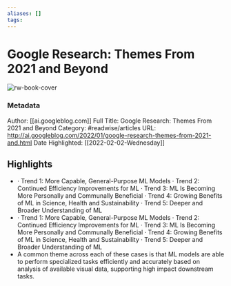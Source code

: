 ```yaml
---
aliases: []
tags:
---
```

# Google Research: Themes From 2021 and Beyond

![rw-book-cover](https://readwise-assets.s3.amazonaws.com/static/images/article0.00998d930354.png)
### Metadata
Author: [[ai.googleblog.com]]
Full Title: Google Research: Themes From 2021 and Beyond
Category: #readwise/articles
URL: http://ai.googleblog.com/2022/01/google-research-themes-from-2021-and.html
Date Highlighted: [[2022-02-02-Wednesday]]

## Highlights
- · Trend 1: More Capable, General-Purpose ML Models
  · Trend 2: Continued Efficiency Improvements for ML
  · Trend 3: ML Is Becoming More Personally and Communally Beneficial
  · Trend 4: Growing Benefits of ML in Science, Health and Sustainability
  · Trend 5: Deeper and Broader Understanding of ML
- · Trend 1: More Capable, General-Purpose ML Models
  · Trend 2: Continued Efficiency Improvements for ML
  · Trend 3: ML Is Becoming More Personally and Communally Beneficial
  · Trend 4: Growing Benefits of ML in Science, Health and Sustainability
  · Trend 5: Deeper and Broader Understanding of ML
- A common theme across each of these cases is that ML models are able to perform specialized tasks efficiently and accurately based on analysis of available visual data, supporting high impact downstream tasks.
